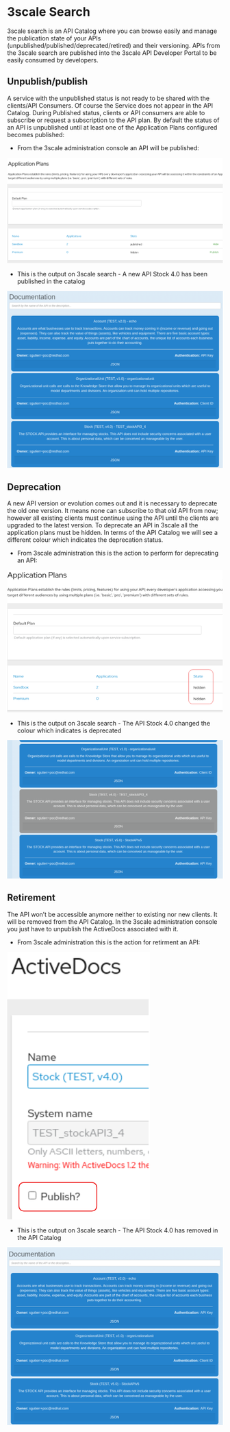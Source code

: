 # 3scale Search

3scale search is an API Catalog where you can browse easily and manage the publication state of your APIs (unpublished/published/deprecated/retired) and their versioning. APIs from the 3scale search are published into the 3scale API Developer Portal to be easily consumed by developers.

## Unpublish/publish

A service with the unpublished status is not ready to be shared with the clients/API Consumers. Of course the Service does not appear in the API Catalog. During Published status, clients or API consumers are able to subscribe or request a subscription to the API plan. By default the status of an API is unpublished  until at least one of the Application Plans configured becomes published:

- From the 3scale administration console an API will be published: 

![](doc_files/screenshot-application-plan-publish.png)

- This is the output on 3scale search - A new API Stock 4.0 has been published in the catalog

![](doc_files/screenshot-stock-published.png)


## Deprecation

A new API version or evolution comes out and it is necessary to deprecate the old one version. It means none can subscribe to that old API from now; however all existing clients must continue using the API until the clients are upgraded to the latest version. To deprecate an API in 3scale all the application plans must be hidden. In terms of the API Catalog we will see a different colour which indicates the deprecation status.

- From 3scale administration this is the action to perform for deprecating an API: 

![](doc_files/screenshot-deprecation-applan.png)

- This is the output on 3scale search - The API Stock 4.0 changed the colour which indicates is deprecated

![](doc_files/screenshot-stock-deprecated.png)


## Retirement

The API won’t be accessible anymore neither to existing nor new clients. It will be removed from the API Catalog. In the 3scale administration console you just have to unpublish the ActiveDocs associated with it.

- From 3scale administration this is the action for retirment an API: 

![](doc_files/screenshot-retirement.png)

- This is the output on 3scale search - The API Stock 4.0 has removed in the API Catalog

![](doc_files/screenshot-stock-retired.png)



